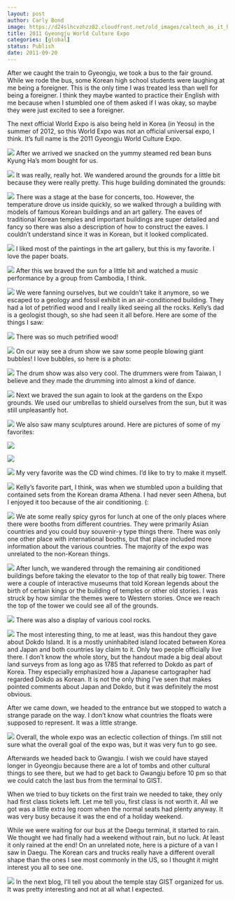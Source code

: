 ```yaml
---
layout: post
author: Carly Bond
image: https://d24slhcvzhzz82.cloudfront.net/old_images/caltech_as_it_happens/6a0105349b8251970b015391588677970b.jpg
title: 2011 Gyeongju World Culture Expo
categories: [global]
status: Publish
date: 2011-09-20
---
```


After we caught the train to Gyeongju, we took a bus to the fair ground. While we rode the bus, some Korean high school students were laughing at me being a foreigner. This is the only time I was treated less than well for being a foreigner. I think they maybe wanted to practice their English with me because when I stumbled one of them asked if I was okay, so maybe they were just excited to see a foreigner.

The next official World Expo is also being held in Korea (in Yeosu) in the summer of 2012, so this World Expo was not an official universal expo, I think. It’s full name is the 2011 Gyeongju World Culture Expo.


![](https://d24slhcvzhzz82.cloudfront.net/old_images/caltech_as_it_happens/6a0105349b8251970b015391588a72970b.jpg)
After we arrived we snacked on the yummy steamed red bean buns Kyung Ha’s mom bought for us.


![](https://d24slhcvzhzz82.cloudfront.net/old_images/caltech_as_it_happens/6a0105349b8251970b0154352c0efb970c.jpg)
It was really, really hot. We wandered around the grounds for a little bit because they were really pretty. This huge building dominated the grounds:


![](https://d24slhcvzhzz82.cloudfront.net/old_images/caltech_as_it_happens/6a0105349b8251970b0154352c11ed970c.jpg)
There was a stage at the base for concerts, too. However, the temperature drove us inside quickly, so we walked through a building with models of famous Korean buildings and an art gallery. The eaves of traditional Korean temples and important buildings are super detailed and fancy so there was also a description of how to construct the eaves. I couldn’t understand since it was in Korean, but it looked complicated.


![](https://d24slhcvzhzz82.cloudfront.net/old_images/caltech_as_it_happens/6a0105349b8251970b015391589552970b.jpg)
I liked most of the paintings in the art gallery, but this is my favorite. I love the paper boats.


![](https://d24slhcvzhzz82.cloudfront.net/old_images/caltech_as_it_happens/6a0105349b8251970b015391589e8a970b.jpg)
After this we braved the sun for a little bit and watched a music performance by a group from Cambodia, I think.


![](https://d24slhcvzhzz82.cloudfront.net/old_images/caltech_as_it_happens/6a0105349b8251970b0154352c2038970c.jpg)
We were fanning ourselves, but we couldn’t take it anymore, so we escaped to a geology and fossil exhibit in an air-conditioned building. They had a lot of petrified wood and I really liked seeing all the rocks. Kelly’s dad is a geologist though, so she had seen it all before. Here are some of the things I saw:


![](https://d24slhcvzhzz82.cloudfront.net/old_images/caltech_as_it_happens/6a0105349b8251970b0154352c3e67970c.jpg)
There was so much petrified wood!


![](https://d24slhcvzhzz82.cloudfront.net/old_images/caltech_as_it_happens/6a0105349b8251970b014e8b4c8c88970d.jpg)
On our way see a drum show we saw some people blowing giant bubbles! I love bubbles, so here is a photo:


![](https://d24slhcvzhzz82.cloudfront.net/old_images/caltech_as_it_happens/6a0105349b8251970b01539158c930970b.jpg)
The drum show was also very cool. The drummers were from Taiwan, I believe and they made the drumming into almost a kind of dance.


![](https://d24slhcvzhzz82.cloudfront.net/old_images/caltech_as_it_happens/6a0105349b8251970b0154352c4f32970c.jpg)
Next we braved the sun again to look at the gardens on the Expo grounds. We used our umbrellas to shield ourselves from the sun, but it was still unpleasantly hot.


![](https://d24slhcvzhzz82.cloudfront.net/old_images/caltech_as_it_happens/6a0105349b8251970b01539158d45d970b.jpg)
We also saw many sculptures around. Here are pictures of some of my favorites:


![](https://d24slhcvzhzz82.cloudfront.net/old_images/caltech_as_it_happens/6a0105349b8251970b014e8b4cabd0970d.jpg)

![](https://d24slhcvzhzz82.cloudfront.net/old_images/caltech_as_it_happens/6a0105349b8251970b014e8b4cade2970d.jpg)

![](https://d24slhcvzhzz82.cloudfront.net/old_images/caltech_as_it_happens/6a0105349b8251970b014e8b4cb19e970d.jpg)
My very favorite was the CD wind chimes. I’d like to try to make it myself.


![](https://d24slhcvzhzz82.cloudfront.net/old_images/caltech_as_it_happens/6a0105349b8251970b0154352c6e5f970c.jpg)
Kelly’s favorite part, I think, was when we stumbled upon a building that contained sets from the Korean drama Athena. I had never seen Athena, but I enjoyed it too because of the air conditioning. (:


![](https://d24slhcvzhzz82.cloudfront.net/old_images/caltech_as_it_happens/6a0105349b8251970b014e8b4d82cb970d.jpg)
We ate some really spicy gyros for lunch at one of the only places where there were booths from different countries. They were primarily Asian countries and you could buy souvenir-y type things there. There was only one other place with international booths, but that place included more information about the various countries. The majority of the expo was unrelated to the non-Korean things.


![](https://d24slhcvzhzz82.cloudfront.net/old_images/caltech_as_it_happens/6a0105349b8251970b014e8b4cba62970d.jpg)
After lunch, we wandered through the remaining air conditioned buildings before taking the elevator to the top of that really big tower. There were a couple of interactive museums that told Korean legends about the birth of certain kings or the building of temples or other old stories. I was struck by how similar the themes were to Western stories. Once we reach the top of the tower we could see all of the grounds.


![](https://d24slhcvzhzz82.cloudfront.net/old_images/caltech_as_it_happens/6a0105349b8251970b014e8b4cbc84970d.jpg)
There was also a display of various cool rocks.


![](https://d24slhcvzhzz82.cloudfront.net/old_images/caltech_as_it_happens/6a0105349b8251970b014e8b4cbea6970d.jpg)
The most interesting thing, to me at least, was this handout they gave about Dokdo Island. It is a mostly uninhabited island located between Korea and Japan and both countries lay claim to it. Only two people officially live there. I don’t know the whole story, but the handout made a big deal about land surveys from as long ago as 1785 that referred to Dokdo as part of Korea. They especially emphasized how a Japanese cartographer had regarded Dokdo as Korean. It is not the only thing I’ve seen that makes pointed comments about Japan and Dokdo, but it was definitely the most obvious.

After we came down, we headed to the entrance but we stopped to watch a strange parade on the way. I don’t know what countries the floats were supposed to represent. It was a little strange.


![](https://d24slhcvzhzz82.cloudfront.net/old_images/caltech_as_it_happens/6a0105349b8251970b0153915900f7970b.jpg)
Overall, the whole expo was an eclectic collection of things. I’m still not sure what the overall goal of the expo was, but it was very fun to go see.

Afterwards we headed back to Gwangju. I wish we could have stayed longer in Gyeongju because there are a lot of tombs and other cultural things to see there, but we had to get back to Gwangju before 10 pm so that we could catch the last bus from the terminal to GIST.

When we tried to buy tickets on the first train we needed to take, they only had first class tickets left. Let me tell you, first class is not worth it. All we got was a little extra leg room when the normal seats had plenty anyway. It was very busy because it was the end of a holiday weekend.

While we were waiting for our bus at the Daegu terminal, it started to rain. We thought we had finally had a weekend without rain, but no luck. At least it only rained at the end!
On an unrelated note, here is a picture of a van I saw in Daegu. The Korean cars and trucks really have a different overall shape than the ones I see most commonly in the US, so I thought it might interest you all to see one.


![](https://d24slhcvzhzz82.cloudfront.net/old_images/caltech_as_it_happens/6a0105349b8251970b0154352c836d970c.jpg)
In the next blog, I’ll tell you about the temple stay GIST organized for us. It was pretty interesting and not at all what I expected.

